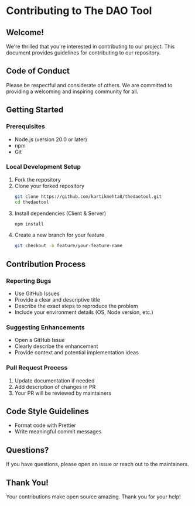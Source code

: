 # Contributing to The DAO Tool

## Welcome!

We're thrilled that you're interested in contributing to our project. This document provides guidelines for contributing to our repository.

## Code of Conduct

Please be respectful and considerate of others. We are committed to providing a welcoming and inspiring community for all.

## Getting Started

### Prerequisites
- Node.js (version 20.0 or later)
- npm
- Git

### Local Development Setup

1. Fork the repository
2. Clone your forked repository
   ```bash
   git clone https://github.com/kartikmehta8/thedaotool.git
   cd thedaotool
   ```
3. Install dependencies (Client & Server)
   ```bash
   npm install
   ```
4. Create a new branch for your feature
   ```bash
   git checkout -b feature/your-feature-name
   ```

## Contribution Process

### Reporting Bugs
- Use GitHub Issues
- Provide a clear and descriptive title
- Describe the exact steps to reproduce the problem
- Include your environment details (OS, Node version, etc.)

### Suggesting Enhancements
- Open a GitHub Issue
- Clearly describe the enhancement
- Provide context and potential implementation ideas

### Pull Request Process
1. Update documentation if needed
2. Add description of changes in PR
3. Your PR will be reviewed by maintainers

## Code Style Guidelines
- Format code with Prettier
- Write meaningful commit messages

## Questions?
If you have questions, please open an issue or reach out to the maintainers.

## Thank You!
Your contributions make open source amazing. Thank you for your help!
